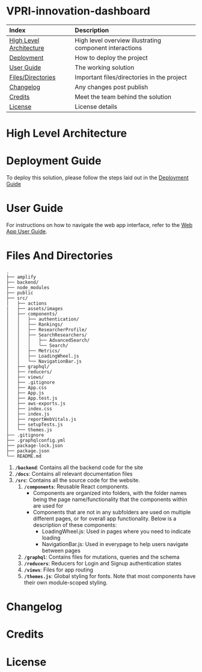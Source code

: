 # VPRI-innovation-dashboard

| Index                                               | Description                                             |
| :-------------------------------------------------- | :------------------------------------------------------ |
| [High Level Architecture](#High-Level-Architecture) | High level overview illustrating component interactions |
| [Deployment](#Deployment-Guide)                     | How to deploy the project                               |
| [User Guide](#User-Guide)                           | The working solution                                    |
| [Files/Directories](#Files-And-Directories)         | Important files/directories in the project              |
| [Changelog](#Changelog)                             | Any changes post publish                                |
| [Credits](#Credits)                                 | Meet the team behind the solution                       |
| [License](#License)                                 | License details                                         |

# High Level Architecture

# Deployment Guide

To deploy this solution, please follow the steps laid out in the [Deployment Guide](docs/DeploymentGuide.md)

# User Guide

For instructions on how to navigate the web app interface, refer to the [Web App User Guide](docs/UserGuide.md).

# Files And Directories

```text
.
├── amplify
├── backend/
├── node_modules
├── public
├── src/
│   ├── actions
|   ├── assets/images
│   ├── components/
│   │   ├── authentication/
│   │   ├── Rankings/
│   │   ├── ResearcherProfile/
│   │   ├── SearchResearchers/
│   │   │   ├── AdvancedSearch/
│   │   │   └── Search/
│   │   ├── Metrics/
│   │   ├── LoadingWheel.js
│   │   └── NavigationBar.js
│   ├── graphql/
│   ├── reducers/
│   ├── views/
│   ├── .gitignore
│   ├── App.css
│   ├── App.js
│   ├── App.test.js
│   ├── aws-exports.js
│   ├── index.css
│   ├── index.js
│   ├── reportWebVitals.js
│   ├── setupTests.js
│   └── themes.js
├── .gitignore
├── .graphqlconfig.yml
├── package-lock.json
├── package.json
└── README.md
```

1. **`/backend`**: Contains all the backend code for the site
2. **`/docs`**: Contains all relevant documentation files
3. **`/src`**: Contains all the source code for the website.
   1. **`/components`**: Reusable React components.
      - Components are organized into folders, with the folder names being the page name/functionality that the components within are used for
      - Components that are not in any subfolders are used on multiple different pages, or for overall app functionality. Below is a description of these components:
        - LoadingWheel.js: Used in pages where you need to indicate loading
        - NavigationBar.js: Used in everypage to help users navigate between pages
   2. **`/graphql`**: Contains files for mutations, queries and the schema
   3. **`/reducers`**: Reducers for Login and Signup authentication states
   4. **`/views`**: Files for app routing
   5. **`/themes.js`**: Global styling for fonts. Note that most components have their own module-scoped styling.

# Changelog

# Credits

# License
